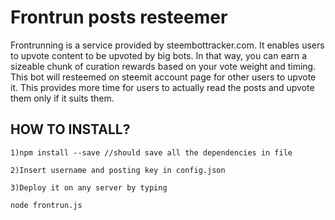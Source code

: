 ﻿# Frontrun posts resteemer

Frontrunning is a service provided by steembottracker.com. It enables users to upvote content to be upvoted by big bots. In that way, you can
earn a sizeable chunk of curation rewards based on your vote weight and timing. This bot will resteemed on steemit account page for other users
to upvote it. This provides more time for users to actually read the posts and upvote them only if it suits them. 

## HOW TO INSTALL?

```1)npm install --save //should save all the dependencies in file```

```2)Insert username and posting key in config.json```

```3)Deploy it on any server by typing```

  ```node frontrun.js```
  



